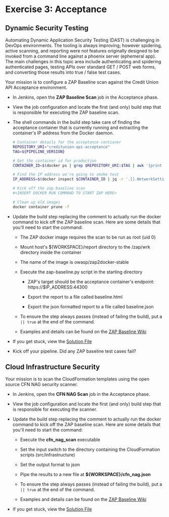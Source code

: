 # Exercise 3: Acceptance

## Dynamic Security Testing

Automating Dynamic Application Security Testing (DAST) is challenging in DevOps environments. The tooling is always improving; however spidering, active scanning, and reporting were not features originally designed to be invoked from a command line against a phoenix server (ephemeral app). The main challenges in this topic area include authenticating and spidering authenticated pages, testing APIs over standard GET / POST web forms, and converting those results into true / false test cases.

Your mission is to configure a ZAP Baseline scan against the Credit Union API Acceptance environment.

- In Jenkins, open the **ZAP Baseline Scan** job in the Acceptance phase.

- View the job configuration and locate the first (and only) build step that is responsible for executing the ZAP baseline scan.

- The shell commands in the build step take care of finding the acceptance container that is currently running and extracting the container's IP address from the Docker daemon.

    ```bash
    # Container details for the acceptance contianer
    REPOSITORY_URI="creditunion-api-acceptance"
    TAG=${PIPELINE_VERSION}

    # Get the container id for production
    CONTAINER_ID=$(docker ps | grep $REPOSITORY_URI:$TAG | awk '{print $1}')

    # Find the IP address we're going to smoke test
    IP_ADDRESS=$(docker inspect $CONTAINER_ID | jq -r '.[].NetworkSettings.Networks[].IPAddress')

    # Kick off the zap baseline scan
    #<INSERT DOCKER RUN COMMAND TO START ZAP HERE>
    
    # Clean up old images
    docker container prune -f
    ```

- Update the build step replacing the comment to actually run the docker command to kick off the ZAP baseline scan. Here are some details that you'll need to start the command:

    - The ZAP docker image requires the scan to be run as root (uid 0)

    - Mount host's ${WORKSPACE}/report directory to the /zap/wrk directory inside the container

    - The name of the image is owasp/zap2docker-stable

    - Execute the zap-baseline.py script in the starting directory

        - ZAP's target should be the acceptance container's endpoint: https://$IP_ADDRESS:44300

        - Export the report to a file called baseline.html

        - Export the json formatted report to a file called baseline.json

    - To ensure the step always passes (instead of failing the build), put a `|| true` at the end of the command.

    - Examples and details can be found on the [ZAP Baseline Wiki](https://github.com/zaproxy/zaproxy/wiki/ZAP-Baseline-Scan)

- If you get stuck, view the [Solution File](./solutions/3_acceptance_dast.md)

- Kick off your pipeline. Did any ZAP baseline test cases fail?

## Cloud Infrastructure Security

Your mission is to scan the CloudFormation templates using the open source CFN NAG security scanner.

- In Jenkins, open the **CFN NAG Scan** job in the Acceptance phase.

- View the job configuration and locate the first (and only) build step that is responsible for executing the scanner.

- Update the build step replacing the comment to actually run the docker command to kick off the ZAP baseline scan. Here are some details that you'll need to start the command:

    - Execute the **cfn_nag_scan** executable

    - Set the input switch to the directory containing the CloudFormation scripts (src/infrastructure)

    - Set the output format to json

    - Pipe the results to a new file at **${WORKSPACE}/cfn_nag.json**

    - To ensure the step always passes (instead of failing the build), put a `|| true` at the end of the command.

    - Examples and details can be found on the [ZAP Baseline Wiki](https://github.com/zaproxy/zaproxy/wiki/ZAP-Baseline-Scan)

- If you get stuck, view the [Solution File](./solutions/3_acceptance_cfn.md)